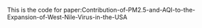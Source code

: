This is the code for paper:Contribution-of-PM2.5-and-AQI-to-the-Expansion-of-West-Nile-Virus-in-the-USA
